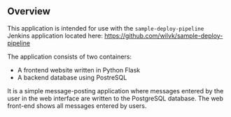 ## Overview

This application is intended for use with the `sample-deploy-pipeline` Jenkins application located here: https://github.com/wilvk/sample-deploy-pipeline

The application consists of two containers:

- A frontend website written in Python Flask
- A backend database using PostreSQL

It is a simple message-posting application where messages entered by the user in the web interface are written to the PostgreSQL database. The web front-end shows all messages entered by users.
